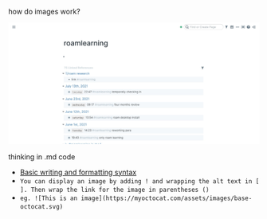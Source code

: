how do images work?

![#roamlearning](https://github.com/spatialresearch/productivitypatterns/blob/e5cb609f08985933739b988137a68b0fe906bfd4/images/i%202201091946%20roamlearning.jpg)

thinking in .md code 
  * [Basic writing and formatting syntax](https://docs.github.com/en/github/writing-on-github/getting-started-with-writing-and-formatting-on-github/basic-writing-and-formatting-syntax)
  * `You can display an image by adding ! and wrapping the alt text in [ ]. Then wrap the link for the image in parentheses ()` 
  * `eg. ![This is an image](https://myoctocat.com/assets/images/base-octocat.svg)`
